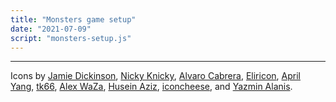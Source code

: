 ```yaml
---
title: "Monsters game setup"
date: "2021-07-09"
script: "monsters-setup.js"
---
```


<div id="app" class="[ flow ] [ flow-space-1200 ]"></div>
<footer>
    <hr>
    <p class="text-small text-muted">Icons by <a href="https://thenounproject.com/term/door/311732/">Jamie Dickinson</a>, <a href="https://thenounproject.com/term/monster/184225/">Nicky Knicky</a>, <a href="https://thenounproject.com/term/monster/1510400/">Alvaro Cabrera</a>, <a href="https://thenounproject.com/term/monster/28460/">Eliricon</a>, <a href="https://thenounproject.com/term/monster/82823/">April Yang</a>, <a href="https://thenounproject.com/term/monster/1062009/">tk66</a>, <a href="https://thenounproject.com/term/monster/24990/">Alex WaZa</a>, <a href="https://thenounproject.com/term/monster/37212/">Husein Aziz</a>, <a href="https://thenounproject.com/term/monster/2236082">iconcheese</a>, and <a href="https://thenounproject.com/term/socks/38451/">Yazmin Alanis</a>.</p>
</footer>
